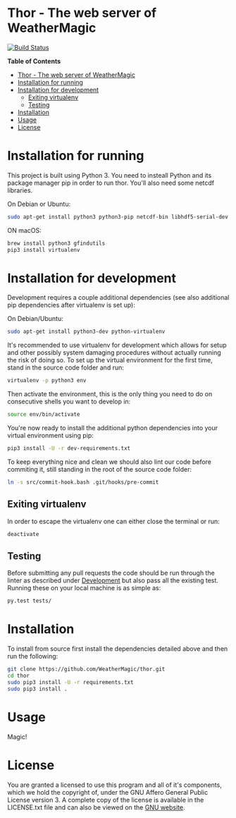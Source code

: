 # Thor - The web server of WeatherMagic

[![Build Status](https://travis-ci.org/WeatherMagic/thor.svg?branch=master)](https://travis-ci.org/WeatherMagic/thor)


<!-- markdown-toc start - Don't edit this section. Run M-x markdown-toc-generate-toc again -->
**Table of Contents**

- [Thor - The web server of WeatherMagic](#thor---the-web-server-of-weathermagic)
- [Installation for running](#installation-for-running)
- [Installation for development](#installation-for-development)
    - [Exiting virtualenv](#exiting-virtualenv)
    - [Testing](#testing)
- [Installation](#installation)
- [Usage](#usage)
- [License](#license)

<!-- markdown-toc end -->


# Installation for running

This project is built using Python 3. You need to insteall Python and its package manager pip in order to run thor. You'll also need some netcdf libraries.

On Debian or Ubuntu:

```bash
sudo apt-get install python3 python3-pip netcdf-bin libhdf5-serial-dev libnetcdf-dev
```

ON macOS:

```bash
brew install python3 gfindutils
pip3 install virtualenv
```


# Installation for development

Development requires a couple additional dependencies (see also additional pip dependencies after virtualenv is set up):

On Debian/Ubuntu:

```bash
sudo apt-get install python3-dev python-virtualenv
```

It's recommended to use virtualenv for development which allows for setup and other possibly system damaging procedures without actually running the risk of doing so. To set up the virtual environment for the first time, stand in the source code folder and run:

```bash
virtualenv -p python3 env
```

Then activate the environment, this is the only thing you need to do on consecutive shells you want to develop in:

```bash
source env/bin/activate
```

You're now ready to install the additional python dependencies into your virtual environment using pip:

```bash
pip3 install -U -r dev-requirements.txt
```

To keep everything nice and clean we should also lint our code before commiting it, still standing in the root of the source code folder:

```bash
ln -s src/commit-hook.bash .git/hooks/pre-commit
```

## Exiting virtualenv

In order to escape the virtualenv one can either close the terminal or run:

```bash
deactivate
```

## Testing

Before submitting any pull requests the code should be run through the linter as described under [Development](#development) but also pass all the existing test. Running these on your local machine is as simple as:

```bash
py.test tests/
```


# Installation

To install from source first install the dependencies detailed above and then run the following:

```bash
git clone https://github.com/WeatherMagic/thor.git
cd thor
sudo pip3 install -U -r requirements.txt
sudo pip3 install .
```


# Usage

Magic!


# License

You are granted a licensed to use this program and all of it's components, which we hold the copyright of, under the GNU Affero General Public License version 3. A complete copy of the license is available in the LICENSE.txt file and can also be viewed on the [GNU website](http://www.gnu.org/licenses/agpl-3.0.html).



